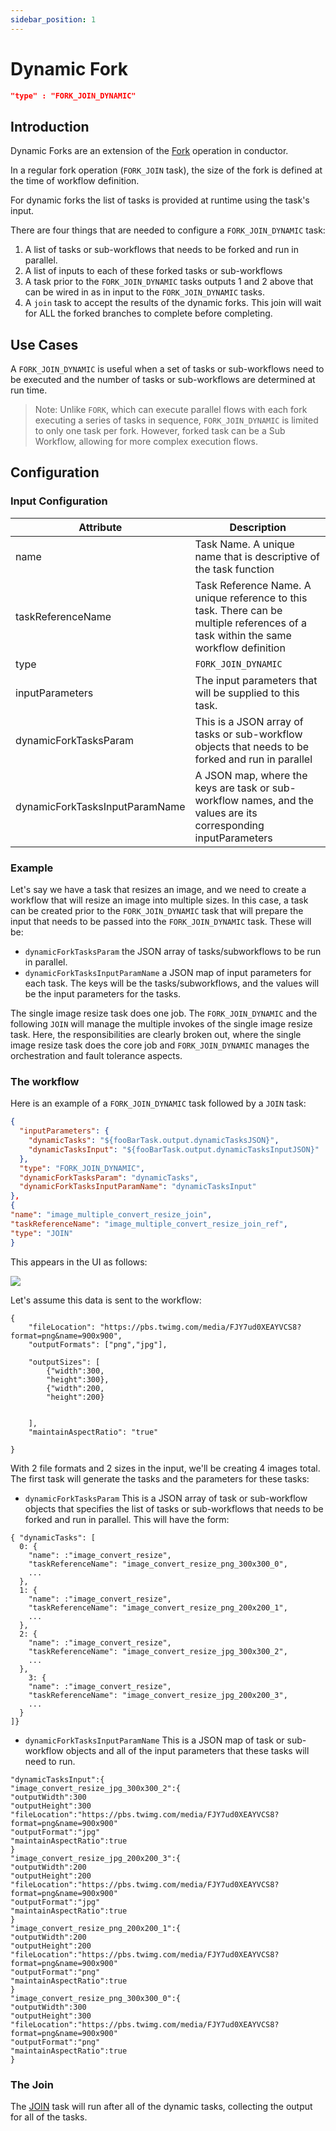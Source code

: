 ```yaml
---
sidebar_position: 1
---
```


# Dynamic Fork
```json
"type" : "FORK_JOIN_DYNAMIC"
```

## Introduction

Dynamic Forks are an extension of the [Fork](./fork-task) operation in conductor.

In a regular fork operation (`FORK_JOIN` task), the size of the fork is defined at the time of workflow definition. 

For dynamic forks the list of tasks is provided at runtime using the task's input.

There are four things that are needed to configure a `FORK_JOIN_DYNAMIC` task:

1. A list of tasks or sub-workflows that needs to be forked and run in parallel.
2. A list of inputs to each of these forked tasks or sub-workflows
3. A task prior to the `FORK_JOIN_DYNAMIC` tasks outputs 1 and 2 above that can be wired in as in input to the `FORK_JOIN_DYNAMIC` tasks.
4. A ```join``` task to accept the results of the dynamic forks.  This join will wait for ALL the forked branches to complete before completing. 

## Use Cases

A `FORK_JOIN_DYNAMIC` is useful when a set of tasks or sub-workflows need to be executed and the number of tasks or
sub-workflows are determined at run time. 

> Note: Unlike ```FORK```, which can execute parallel flows with each fork executing a series of tasks in sequence, ```FORK_JOIN_DYNAMIC``` is limited to only one task per fork. However, forked task can be a Sub Workflow, allowing for more complex execution flows.

## Configuration
### Input Configuration

| Attribute      | Description |
| ----------- | ----------- |
| name      | Task Name. A unique name that is descriptive of the task function      |
| taskReferenceName   | Task Reference Name. A unique reference to this task. There can be multiple references of a task within the same workflow definition        |
| type   | `FORK_JOIN_DYNAMIC`        |
| inputParameters   | The input parameters that will be supplied to this task.         |
| dynamicForkTasksParam | This is a JSON array of tasks or sub-workflow objects that needs to be forked and run in parallel |
| dynamicForkTasksInputParamName | A JSON map, where the keys are task or sub-workflow names, and the values are its corresponding inputParameters | 

### Example

Let's say we have a task that resizes an image, and we need to create a
workflow that will resize an image into multiple sizes. In this case, a task can be created prior to
the `FORK_JOIN_DYNAMIC` task that will prepare the input that needs to be passed into the `FORK_JOIN_DYNAMIC` task. These will be:

* ```dynamicForkTasksParam``` the JSON array of tasks/subworkflows to be run in parallel.
* ```dynamicForkTasksInputParamName``` a JSON map of input parameters for each task. The keys will be the tasks/subworkflows, and the values will be the input parameters for the tasks.

The
single image resize task does one job. The `FORK_JOIN_DYNAMIC` and the following `JOIN` will manage the multiple
invokes of the single image resize task. Here, the responsibilities are clearly broken out, where the single image resize
task does the core job and `FORK_JOIN_DYNAMIC` manages the orchestration and fault tolerance aspects.

### The workflow

Here is an example of a `FORK_JOIN_DYNAMIC` task followed by a `JOIN` task:

```json
{
  "inputParameters": {
    "dynamicTasks": "${fooBarTask.output.dynamicTasksJSON}",
    "dynamicTasksInput": "${fooBarTask.output.dynamicTasksInputJSON}"
  },
  "type": "FORK_JOIN_DYNAMIC",
  "dynamicForkTasksParam": "dynamicTasks",
  "dynamicForkTasksInputParamName": "dynamicTasksInput"
},
{
"name": "image_multiple_convert_resize_join",
"taskReferenceName": "image_multiple_convert_resize_join_ref",
"type": "JOIN"
}
```

This appears in the UI as follows:

![](/img/dynamic-task-diagram.png)

Let's assume this data is sent to the workflow:

```
{
	"fileLocation": "https://pbs.twimg.com/media/FJY7ud0XEAYVCS8?format=png&name=900x900",
	"outputFormats": ["png","jpg"],
	
	"outputSizes": [
		{"width":300,
		"height":300},
		{"width":200,
		"height":200}
		
	
	],
	"maintainAspectRatio": "true"
	
}
```

With 2 file formats and 2 sizes in the input, we'll be creating 4 images total.  The first task will generate the tasks and the parameters for these tasks:

* `dynamicForkTasksParam` This is a JSON array of task or sub-workflow objects that specifies the list of tasks or
sub-workflows that needs to be forked and run in parallel. This will have the form:

```
{ "dynamicTasks": [
  0: {
    "name": :"image_convert_resize",
    "taskReferenceName": "image_convert_resize_png_300x300_0",
    ...
  },
  1: {
    "name": :"image_convert_resize",
    "taskReferenceName": "image_convert_resize_png_200x200_1",
    ...
  },
  2: {
    "name": :"image_convert_resize",
    "taskReferenceName": "image_convert_resize_jpg_300x300_2",
    ...
  },
    3: {
    "name": :"image_convert_resize",
    "taskReferenceName": "image_convert_resize_jpg_200x200_3",
    ...
  }
]}
```

* `dynamicForkTasksInputParamName` This is a JSON map of task or
sub-workflow objects and all of the input parameters that these tasks will need to run.

```
"dynamicTasksInput":{
"image_convert_resize_jpg_300x300_2":{
"outputWidth":300
"outputHeight":300
"fileLocation":"https://pbs.twimg.com/media/FJY7ud0XEAYVCS8?format=png&name=900x900"
"outputFormat":"jpg"
"maintainAspectRatio":true
}
"image_convert_resize_jpg_200x200_3":{
"outputWidth":200
"outputHeight":200
"fileLocation":"https://pbs.twimg.com/media/FJY7ud0XEAYVCS8?format=png&name=900x900"
"outputFormat":"jpg"
"maintainAspectRatio":true
}
"image_convert_resize_png_200x200_1":{
"outputWidth":200
"outputHeight":200
"fileLocation":"https://pbs.twimg.com/media/FJY7ud0XEAYVCS8?format=png&name=900x900"
"outputFormat":"png"
"maintainAspectRatio":true
}
"image_convert_resize_png_300x300_0":{
"outputWidth":300
"outputHeight":300
"fileLocation":"https://pbs.twimg.com/media/FJY7ud0XEAYVCS8?format=png&name=900x900"
"outputFormat":"png"
"maintainAspectRatio":true
}
```

### The Join

The [JOIN](../../reference-docs/join-task) task will run after all of the dynamic tasks, collecting the output for all of the tasks.

